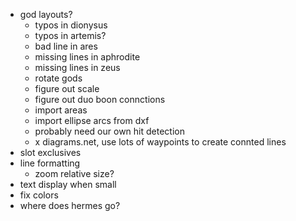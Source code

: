 - god layouts?
  - typos in dionysus
  - typos in artemis?
  - bad line in ares
  - missing lines in aphrodite
  - missing lines in zeus
  - rotate gods
  - figure out scale
  - figure out duo boon connctions
  - import areas
  - import ellipse arcs from dxf
  - probably need our own hit detection
  - x diagrams.net, use lots of waypoints to create connted lines
- slot exclusives
- line formatting
  - zoom relative size?
- text display when small
- fix colors
- where does hermes go?
